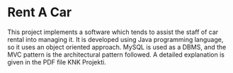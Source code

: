 # Rent A Car
This project implements a software which tends to assist the staff of car rental into managing it. It is developed using Java programming language, so it uses an object oriented approach. MySQL is used as a DBMS, and the MVC pattern is the architectural pattern followed.
A detailed explanation is given in the PDF file KNK Projekti.

